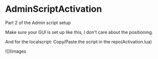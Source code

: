 # AdminScriptActivation
Part 2 of the Admin script setup


Make sure your GUI is set up like this, I don't care about the positioning.

And for the localscript: Copy/Paste the script in the repo(Activation.lua)

![](images
